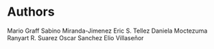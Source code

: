 Authors
=====

Mario Graff
Sabino Miranda-Jimenez
Eric S. Tellez
Daniela Moctezuma
Ranyart R. Suarez
Oscar Sanchez
Elio Villaseñor
